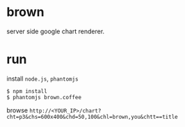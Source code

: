 # brown

server side google chart renderer.


# run

install `node.js`, `phantomjs`

    $ npm install
    $ phantomjs brown.coffee

browse `http://<YOUR_IP>/chart?cht=p3&chs=600x400&chd=50,100&chl=brown,you&chtt==title`

